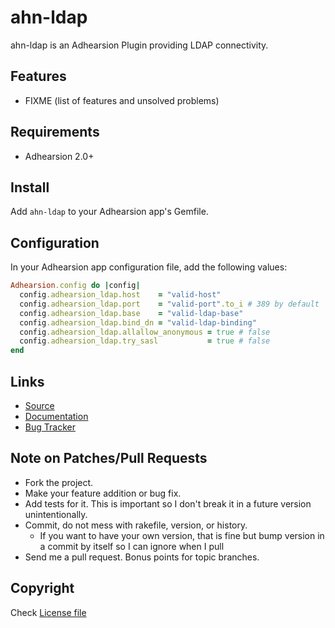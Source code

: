 ahn-ldap
========

ahn-ldap is an Adhearsion Plugin providing LDAP connectivity.

Features
--------

* FIXME (list of features and unsolved problems)

Requirements
------------

* Adhearsion 2.0+

Install
-------

Add `ahn-ldap` to your Adhearsion app's Gemfile.

Configuration
-------------

In your Adhearsion app configuration file, add the following values:

```ruby
Adhearsion.config do |config|
  config.adhearsion_ldap.host    = "valid-host"
  config.adhearsion_ldap.port    = "valid-port".to_i # 389 by default
  config.adhearsion_ldap.base    = "valid-ldap-base"
  config.adhearsion_ldap.bind_dn = "valid-ldap-binding"
  config.adhearsion_ldap.allallow_anonymous = true # false
  config.adhearsion_ldap.try_sasl           = true # false
end
```

Links
-----
* [Source](https://github.com/adhearsion/ahn-ldap)
* [Documentation](http://rdoc.info/github/adhearsion/ahn-ldap/master/frames)
* [Bug Tracker](https://github.com/adhearsion/ahn-ldap/issues)

Note on Patches/Pull Requests
-----------------------------

* Fork the project.
* Make your feature addition or bug fix.
* Add tests for it. This is important so I don't break it in a future version unintentionally.
* Commit, do not mess with rakefile, version, or history.
  * If you want to have your own version, that is fine but bump version in a commit by itself so I can ignore when I pull
* Send me a pull request. Bonus points for topic branches.

Copyright
---------

Check [License file](https://github.com/adhearsion/ahn-ldap/blob/master/LICENSE)